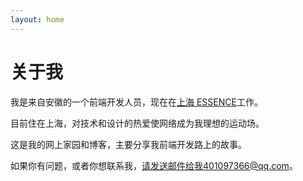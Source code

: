 ```yaml
---
layout: home
---
```

# 关于我

我是来自安徽的一个前端开发人员，现在在[上海 ESSENCE](http://www.essenceimc.com/)工作。

目前住在上海，对技术和设计的热爱使网络成为我理想的运动场。

这是我的网上家园和博客，主要分享我前端开发路上的故事。

如果你有问题，或者你想联系我，请发送邮件给我401097366@qq.com。
